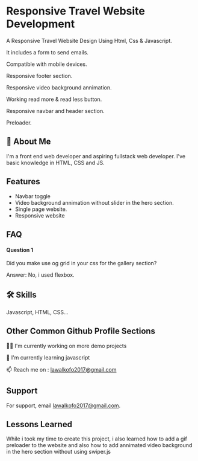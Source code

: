 
# Responsive Travel Website Development

A Responsive Travel Website Design Using Html, Css & Javascript.

 It includes a form to send emails.

 Compatible with mobile devices.

 Responsive footer section.

 Responsive video background annimation.

 Working read more & read less button.

 Responsive navbar and header section.

Preloader.
## 🚀 About Me
I'm a front end web developer and aspiring fullstack web developer.
I've basic knowledge in HTML, CSS and JS.  


## Features

- Navbar toggle
- Video background annimation without slider in the hero section.
- Single page website.
- Responsive website


## FAQ

#### Question 1

Did you make use og grid in your css for the gallery section?

Answer: No, i used flexbox.




## 🛠 Skills
Javascript, HTML, CSS...


## Other Common Github Profile Sections
👩‍💻 I'm currently working on more demo projects

🧠 I'm currently learning javascript

📫 Reach me on : lawalkofo2017@gmail.com



## Support

For support, email lawalkofo2017@gmail.com.


## Lessons Learned

While i took my time to create this project, i also learned 
how to add a gif preloader to the website and also
how to add annimated video background in the hero section
without using swiper.js

